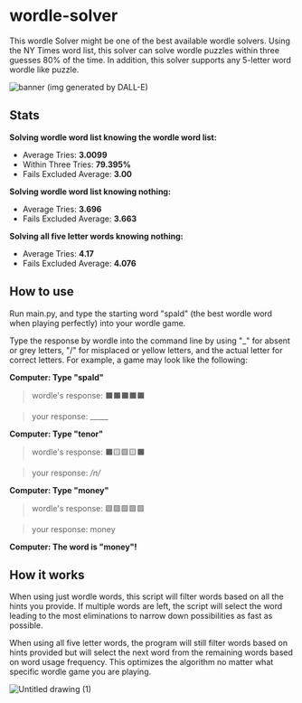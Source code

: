 # wordle-solver
This wordle Solver might be one of the best available wordle solvers. Using the NY Times word list, this solver can solve wordle puzzles within three guesses 80% of the time. In addition, this solver supports any 5-letter word wordle like puzzle.

![banner](https://github.com/RJTech5/wordle-solver/assets/74117583/f7363997-4d37-4a8e-8f1f-4805904b7252)
(img generated by DALL-E)

## Stats

**Solving wordle word list knowing the wordle word list:**
* Average Tries: **3.0099**
* Within Three Tries: **79.395%**
* Fails Excluded Average: **3.00**
  
**Solving wordle word list knowing nothing:**
* Average Tries: **3.696**
* Fails Excluded Average: **3.663**
  
**Solving all five letter words knowing nothing:**
* Average Tries: **4.17**
* Fails Excluded Average: **4.076**

## How to use
Run main.py, and type the starting word "spald" (the best wordle word when playing perfectly) into your wordle game.

Type the response by wordle into the command line by using "_" for absent or grey letters, "/" for misplaced or yellow letters, and the actual letter for correct letters. For example, a game may look like the following:

**Computer: Type "spald"**

> wordle's response: ⬛⬛⬛⬛⬛

> your response: _____

**Computer: Type "tenor"**

> wordle's response: ⬛🟨🟩🟨⬛

> your response: _/n/_

**Computer: Type "money"**

> wordle's response: 🟩🟩🟩🟩🟩

> your response: money

**Computer: The word is "money"!**

## How it works
When using just wordle words, this script will filter words based on all the hints you provide. If multiple words are left, the script will select the word leading to the most eliminations to narrow down possibilities as fast as possible.

When using all five letter words, the program will still filter words based on hints provided but will select the next word from the remaining words based on word usage frequency. This optimizes the algorithm no matter what specific wordle game you are playing.

![Untitled drawing (1)](https://github.com/RJTech5/wordle-solver/assets/74117583/a7d8a5de-f1e3-43f5-9074-4b1395f2645e)

